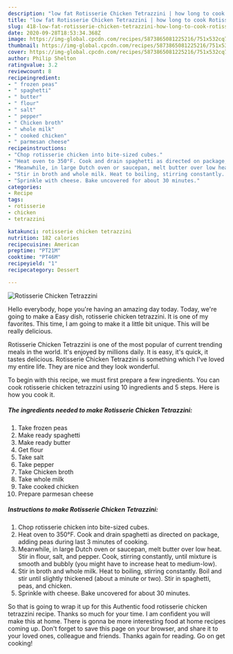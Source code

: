 ```yaml
---
description: "low fat Rotisserie Chicken Tetrazzini | how long to cook Rotisserie Chicken Tetrazzini"
title: "low fat Rotisserie Chicken Tetrazzini | how long to cook Rotisserie Chicken Tetrazzini"
slug: 418-low-fat-rotisserie-chicken-tetrazzini-how-long-to-cook-rotisserie-chicken-tetrazzini
date: 2020-09-28T18:53:34.368Z
image: https://img-global.cpcdn.com/recipes/5873865081225216/751x532cq70/rotisserie-chicken-tetrazzini-recipe-main-photo.jpg
thumbnail: https://img-global.cpcdn.com/recipes/5873865081225216/751x532cq70/rotisserie-chicken-tetrazzini-recipe-main-photo.jpg
cover: https://img-global.cpcdn.com/recipes/5873865081225216/751x532cq70/rotisserie-chicken-tetrazzini-recipe-main-photo.jpg
author: Philip Shelton
ratingvalue: 3.2
reviewcount: 8
recipeingredient:
- " frozen peas"
- " spaghetti"
- " butter"
- " flour"
- " salt"
- " pepper"
- " Chicken broth"
- " whole milk"
- " cooked chicken"
- " parmesan cheese"
recipeinstructions:
- "Chop rotisserie chicken into bite-sized cubes."
- "Heat oven to 350°F. Cook and drain spaghetti as directed on package, adding peas during last 3 minutes of cooking."
- "Meanwhile, in large Dutch oven or saucepan, melt butter over low heat. Stir in flour, salt, and pepper. Cook, stirring constantly, until mixture is smooth and bubbly (you might have to increase heat to medium-low)."
- "Stir in broth and whole milk. Heat to boiling, stirring constantly. Boil and stir until slightly thickened (about a minute or two). Stir in spaghetti, peas, and chicken."
- "Sprinkle with cheese. Bake uncovered for about 30 minutes."
categories:
- Recipe
tags:
- rotisserie
- chicken
- tetrazzini

katakunci: rotisserie chicken tetrazzini 
nutrition: 182 calories
recipecuisine: American
preptime: "PT21M"
cooktime: "PT46M"
recipeyield: "1"
recipecategory: Dessert

---
```



![Rotisserie Chicken Tetrazzini](https://img-global.cpcdn.com/recipes/5873865081225216/751x532cq70/rotisserie-chicken-tetrazzini-recipe-main-photo.jpg)

Hello everybody, hope you're having an amazing day today. Today, we're going to make a Easy dish, rotisserie chicken tetrazzini. It is one of my favorites. This time, I am going to make it a little bit unique. This will be really delicious.

Rotisserie Chicken Tetrazzini is one of the most popular of current trending meals in the world. It's enjoyed by millions daily. It is easy, it's quick, it tastes delicious. Rotisserie Chicken Tetrazzini is something which I've loved my entire life. They are nice and they look wonderful.




To begin with this recipe, we must first prepare a few ingredients. You can cook rotisserie chicken tetrazzini using 10 ingredients and 5 steps. Here is how you cook it.

<!--inarticleads1-->

##### The ingredients needed to make Rotisserie Chicken Tetrazzini:

1. Take  frozen peas
1. Make ready  spaghetti
1. Make ready  butter
1. Get  flour
1. Take  salt
1. Take  pepper
1. Take  Chicken broth
1. Take  whole milk
1. Take  cooked chicken
1. Prepare  parmesan cheese




<!--inarticleads2-->

##### Instructions to make Rotisserie Chicken Tetrazzini:

1. Chop rotisserie chicken into bite-sized cubes.
1. Heat oven to 350°F. Cook and drain spaghetti as directed on package, adding peas during last 3 minutes of cooking.
1. Meanwhile, in large Dutch oven or saucepan, melt butter over low heat. Stir in flour, salt, and pepper. Cook, stirring constantly, until mixture is smooth and bubbly (you might have to increase heat to medium-low).
1. Stir in broth and whole milk. Heat to boiling, stirring constantly. Boil and stir until slightly thickened (about a minute or two). Stir in spaghetti, peas, and chicken.
1. Sprinkle with cheese. Bake uncovered for about 30 minutes.




So that is going to wrap it up for this Authentic food rotisserie chicken tetrazzini recipe. Thanks so much for your time. I am confident you will make this at home. There is gonna be more interesting food at home recipes coming up. Don't forget to save this page on your browser, and share it to your loved ones, colleague and friends. Thanks again for reading. Go on get cooking!
